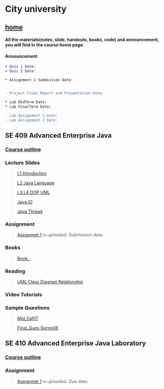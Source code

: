 
# City university
## [home](https://suptaphilip.github.io/)


#### All the materials(notes, slide, handouts, books, code) and announcement, you will find in the course home page.
#### Announcement

```diff
+ Quiz 1 Date: 
+ Quiz 2 Date: 

* Assignment 1 Submission Date: 


- Project Final Report and Presentation Date: 

* Lab MidTerm Date: 
* Lab FinalTerm Date: 

- Lab Assignment 1 Date: 
- Lab Assignment 2 Date:
```



## SE 409 Advanced Enterprise Java

### [Course outline](https://github.com/suptaphilip/Advance-Java-J2EE/raw/J2EE/SE%20409%20Advanced%20Enterprise%20Java.pdf)


### Lecture Sildes

>[L1 Introduction](https://github.com/suptaphilip/Advance-Java-J2EE/blob/J2EE/L1.pdf)

>[L2 Java Language](https://github.com/suptaphilip/Advance-Java-J2EE/raw/J2EE/L2.pdf)

>[L3 L4 OOP UML](https://github.com/suptaphilip/Advance-Java-J2EE/raw/J2EE/L3-%20L4.pdf)

>[Java IO](https://github.com/suptaphilip/Advance-Java-J2EE/raw/J2EE/L5.pdf)

>[Java Thread](https://github.com/suptaphilip/Advance-Java-J2EE/raw/J2EE/Java%20Thread%20L6.pdf)

### Assignment
> [Assignmet 1]() is uploaded. Submission date: 


### Books
> [Book_]()


### Reading

>[UML Class Diagram Relationship](https://github.com/suptaphilip/System-Analysis-and-Design/raw/TheorySpring2019/Class%20Diagram%20Relationships.pdf)

### Video Tutorials


### Sample Questions
>[Mid_Fall17]()

>[Final_Ques Spring18]()


## SE 410 Advanced Enterprise Java Laboratory

### [Course outline](https://github.com/suptaphilip/Advance-Java-J2EE/raw/J2EE/SE%20410%20Advanced%20Enterprise%20Java%20Labratory.pdf)

### Assignment

> [Assignmet 1]() is uploaded. Due date: 


